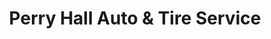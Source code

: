 ---
title: "Perry Hall Auto & Tire Service"
url: /nottingham/perry-hall-auto-and-tire-service/
shop: car repair
---